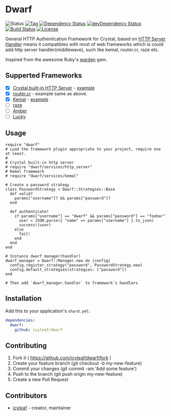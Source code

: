 # Dwarf

![Status](https://img.shields.io/badge/status-WIP-yellow.svg)
[![Tag](https://img.shields.io/github/tag/icyleaf/dwarf.svg)](https://github.com/icyleaf/dwarf/blob/master/CHANGELOG.md)
[![Dependency Status](https://shards.rocks/badge/github/icyleaf/dwarf/status.svg)](https://shards.rocks/github/icyleaf/dwarf)
[![devDependency Status](https://shards.rocks/badge/github/icyleaf/dwarf/dev_status.svg)](https://shards.rocks/github/icyleaf/dwarf)
[![Build Status](https://img.shields.io/circleci/project/github/icyleaf/dwarf/master.svg?style=flat)](https://circleci.com/gh/icyleaf/dwarf)
[![License](https://img.shields.io/github/license/icyleaf/dwarf.svg)](https://github.com/icyleaf/dwarf/blob/master/LICENSE)


General HTTP Authentication Framework for Crystal, based on [HTTP Server Handler](https://crystal-lang.org/api/0.23.1/HTTP/Handler.html) means it compatibles with most of web frameworks which is could add http server handler(middlewave), such like kemal, router.cr, raze etc.

Inspired from the awesome Ruby's [warden][warden-link] gem.

## Supperted Frameworks

- [x] [Crystal built-in HTTP Server][crystal-http-server-link] - [example](examples/http_server.cr)
- [x] [router.cr][router-cr-link] - example same as above.
- [x] [Kemal][kemal-link] - [example](examples/kemal.cr)
- [ ] [raze][raze-link]
- [ ] [Amber][amber-link]
- [ ] [Lucky][lucky-link]

## Usage

```crystal
require "dwarf"
# Load the framework plugin appropriate to your project, require one at least.
#
# Crystal built-in http server
# require "dwarf/services/http_server"
# Kemal framework
# require "dwarf/services/kemal"

# Create a password strategy
class PasswordStrategy < Dwarf::Strategies::Base
  def valid?
    params["username"]? && params["password"]?
  end

  def authenticate!
    if params["username"] == "dwarf" && params["password"] == "foobar"
      user = JSON.parse({ "name" => params["username"] }.to_json)
      success!(user)
    else
      fail!
    end
  end
end

# Instance dwarf manager(handler)
dwarf_manager = Dwarf::Manager.new do |config|
  config.register_strategy("password", PasswordStrategy.new)
  config.default_strategies(strategies: ["password"])
end

# Then add `dwarf_manager.handler` to framework's handlers
```

## Installation

Add this to your application's `shard.yml`:

```yaml
dependencies:
  dwarf:
    github: icyleaf/dwarf
```

## Contributing

1. Fork it ( https://github.com/icyleaf/dwarf/fork )
2. Create your feature branch (git checkout -b my-new-feature)
3. Commit your changes (git commit -am 'Add some feature')
4. Push to the branch (git push origin my-new-feature)
5. Create a new Pull Request

## Contributors

- [icyleaf](https://github.com/icyleaf) - creator, maintainer


[warden-link]: https://github.com/hassox/warden
[crystal-http-server-link]: https://crystal-lang.org/docs/overview/http_server.html
[kemal-link]: github.com/kemalcr/kemal
[router-cr-link]: https://github.com/tbrand/router.cr
[raze-link]: https://github.com/samueleaton/raze
[amber-link]: https://github.com/amberframework/amber
[lucky-link]: https://github.com/luckyframework/web
